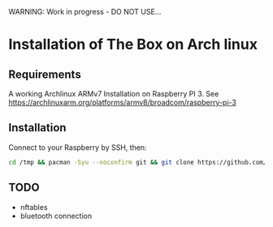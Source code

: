 WARNING: Work in progress - DO NOT USE...

# Installation of The Box on Arch linux

## Requirements
A working Archlinux ARMv7 Installation on Raspberry PI 3. See https://archlinuxarm.org/platforms/armv8/broadcom/raspberry-pi-3

## Installation
Connect to your Raspberry by SSH, then:
```bash
cd /tmp && pacman -Syu --noconfirm git && git clone https://github.com/raspymt/thebox-install.git && cd thebox-install && ./init.sh
```
## TODO
- nftables
- bluetooth connection